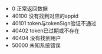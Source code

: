* 0  正常返回数据
* 40100  没有找到对应的appid
* 40101  token与tokenSign验证不通过
* 40402  token已过期或不存在
* 40404  没有找到用户
* 50000  未知系统错误
